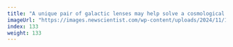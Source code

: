 ```yaml
---
title: "A unique pair of galactic lenses may help solve a cosmological riddle"
imageUrl: "https://images.newscientist.com/wp-content/uploads/2024/11/15100848/SEI_229598749.jpg?width=788"
index: 133
weight: 133
---
```


